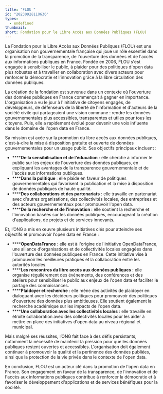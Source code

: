 ```yaml
---
title: "FLOU "
id: "20230928110636"
types:
  - undefined
thumbnail:
short: Fondation pour le Libre Accès aux Données Publiques (FLOU)
---
```


La Fondation pour le Libre Accès aux Données Publiques (FLOU) est une organisation non gouvernementale française qui joue un rôle essentiel dans la promotion de la transparence, de l'ouverture des données et de l'accès aux informations publiques en France. Fondée en 2006, FLOU s'est engagée à sensibiliser le public, à plaider pour des politiques d'open data plus robustes et à travailler en collaboration avec divers acteurs pour renforcer la démocratie et l'innovation grâce à la libre circulation des données publiques. 

La création de la fondation est survenue dans un contexte où l'ouverture des données publiques en France commençait à gagner en importance. L'organisation a vu le jour à l'initiative de citoyens engagés, de développeurs, de défenseurs de la liberté de l'information et d'acteurs de la société civile qui partageaient une vision commune : rendre les données gouvernementales plus accessibles, transparentes et utiles pour tous les citoyens. Puis, elle a rapidement évolué pour devenir une voix influente dans le domaine de l'open data en France.

Sa mission est axée sur la promotion du libre accès aux données publiques, c'est-à-dire la mise à disposition gratuite et ouverte de données gouvernementales pour un usage public. Ses objectifs principaux incluent :

*   ******De la sensibilisation et de l’éducation** : elle cherche à informer le public sur les enjeux de l'ouverture des données publiques, en expliquant les avantages de la transparence gouvernementale et de l'accès aux informations publiques.
*   ******Dans la politique** : elle plaide en faveur de politiques gouvernementales qui favorisent la publication et la mise à disposition de données publiques de haute qualité.
*   ******Des collaborations et des partenariats** : elle travaille en partenariat avec d'autres organisations, des collectivités locales, des entreprises et des acteurs gouvernementaux pour promouvoir l'open data.
*   ******De la recherche et de l’innovation** : elle soutient la recherche et l'innovation basées sur les données publiques, encourageant la création d'applications, de projets et de services innovants.

Et, l’ONG a mis en œuvre plusieurs initiatives clés pour atteindre ses objectifs et promouvoir l'open data en France :

*   ******OpenDataFrance** : elle est à l'origine de l'initiative OpenDataFrance, une alliance d'organisations et de collectivités locales engagées dans l'ouverture des données publiques en France. Cette initiative vise à promouvoir les meilleures pratiques et la collaboration entre les autorités locales.
*   ******Les rencontres du libre accès aux données publiques** : elle organise régulièrement des événements, des conférences et des ateliers pour sensibiliser le public aux enjeux de l'open data et faciliter le partage des connaissances.
*   ******Plaidoyer et recherche** : elle mène des activités de plaidoyer en dialoguant avec les décideurs politiques pour promouvoir des politiques d'ouverture des données plus ambitieuses. Elle soutient également la recherche académique sur les impacts de l'open data.
*   ******Une collaboration avec les collectivités locales** : elle travaille en étroite collaboration avec des collectivités locales pour les aider à mettre en place des initiatives d'open data au niveau régional et municipal.

Mais malgré ses réussites, l’ONG fait face à des défis persistants, notamment la nécessité de maintenir la pression pour que les données publiques restent ouvertes et accessibles. L'organisation doit également continuer à promouvoir la qualité et la pertinence des données publiées, ainsi que la protection de la vie privée dans le contexte de l'open data.

En conclusion, FLOU est un acteur clé dans la promotion de l'open data en France. Son engagement en faveur de la transparence, de l'innovation et de l'accès aux informations publiques contribue à renforcer la démocratie et à favoriser le développement d'applications et de services bénéfiques pour la société.
